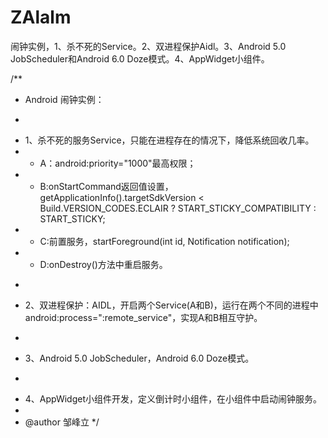 # ZAlalm
闹钟实例，1、杀不死的Service。2、双进程保护Aidl。3、Android 5.0 JobScheduler和Android 6.0 Doze模式。4、AppWidget小组件。

/**
 * Android 闹钟实例：
 * <p>
 * 1、杀不死的服务Service，只能在进程存在的情况下，降低系统回收几率。
 * - A：android:priority="1000"最高权限；
 * - B:onStartCommand返回值设置，getApplicationInfo().targetSdkVersion < Build.VERSION_CODES.ECLAIR ? START_STICKY_COMPATIBILITY : START_STICKY;
 * - C:前置服务，startForeground(int id, Notification notification);
 * - D:onDestroy()方法中重启服务。
 * <p>
 * 2、双进程保护：AIDL，开启两个Service(A和B)，运行在两个不同的进程中android:process=":remote_service"，实现A和B相互守护。
 * <p>
 * 3、Android 5.0 JobScheduler，Android 6.0 Doze模式。
 * <p>
 * 4、AppWidget小组件开发，定义倒计时小组件，在小组件中启动闹钟服务。
 *
 * @author 邹峰立
 */
